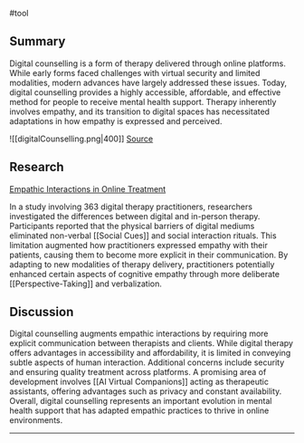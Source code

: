 #tool 
## Summary
Digital counselling is a form of therapy delivered through online platforms. While early forms faced challenges with virtual security and limited modalities, modern advances have largely addressed these issues. Today, digital counselling provides a highly accessible, affordable, and effective method for people to receive mental health support. Therapy inherently involves empathy, and its transition to digital spaces has necessitated adaptations in how empathy is expressed and perceived.

![[digitalCounselling.png|400]]
[Source](https://www.besthealthmag.ca/best-you/mental-health/digital-therapy/)
## Research
[Empathic Interactions in Online Treatment](https://pure.tue.nl/ws/portalfiles/portal/206960710/ARCTT_2021.pdf)

In a study involving 363 digital therapy practitioners, researchers investigated the differences between digital and in-person therapy. Participants reported that the physical barriers of digital mediums eliminated non-verbal [[Social Cues]] and social interaction rituals. This limitation augmented how practitioners expressed empathy with their patients, causing them to become more explicit in their communication. By adapting to new modalities of therapy delivery, practitioners potentially enhanced certain aspects of cognitive empathy through more deliberate [[Perspective-Taking]] and verbalization.
## Discussion
Digital counselling augments empathic interactions by requiring more explicit communication between therapists and clients. While digital therapy offers advantages in accessibility and affordability, it is limited in conveying subtle aspects of human interaction. Additional concerns include security and ensuring quality treatment across platforms. A promising area of development involves [[AI Virtual Companions]] acting as therapeutic assistants, offering advantages such as privacy and constant availability. Overall, digital counselling represents an important evolution in mental health support that has adapted empathic practices to thrive in online environments.

---

